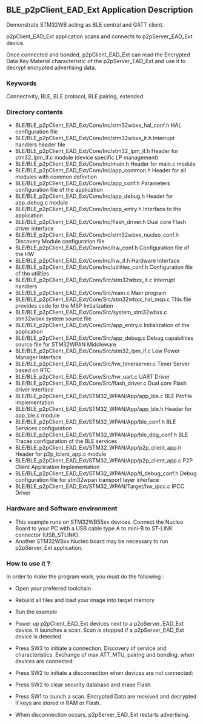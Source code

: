 ## __BLE_p2pClient_EAD_Ext Application Description__

Demonstrate STM32WB acting as BLE central and GATT client.

p2pClient_EAD_Ext application scans and connects to p2pServer_EAD_Ext device.

Once connected and bonded, p2pClient_EAD_Ext can read the Encrypted Data Key Material characteristic of the p2pServer_EAD_Ext and use it to decrypt encrypted advertising data.

### __Keywords__

Connectivity, BLE, BLE protocol, BLE pairing, extended

### __Directory contents__

  - BLE/BLE_p2pClient_EAD_Ext/Core/Inc/stm32wbxx_hal_conf.h    HAL configuration file
  - BLE/BLE_p2pClient_EAD_Ext/Core/Inc/stm32wbxx_it.h          Interrupt handlers header file
  - BLE/BLE_p2pClient_EAD_Ext/Core/Inc/stm32_lpm_if.h          Header for stm32_lpm_if.c module (device specific LP management)
  - BLE/BLE_p2pClient_EAD_Ext/Core/Inc/main.h                  Header for main.c module 
  - BLE/BLE_p2pClient_EAD_Ext/Core/Inc/app_common.h            Header for all modules with common definition
  - BLE/BLE_p2pClient_EAD_Ext/Core/Inc/app_conf.h              Parameters configuration file of the application
  - BLE/BLE_p2pClient_EAD_Ext/Core/Inc/app_debug.h             Header for app_debug.c module
  - BLE/BLE_p2pClient_EAD_Ext/Core/Inc/app_entry.h             Interface to the application
  - BLE/BLE_p2pClient_EAD_Ext/Core/Inc/flash_driver.h          Dual core Flash driver interface
  - BLE/BLE_p2pClient_EAD_Ext/Core/Inc/stm32wbxx_nucleo_conf.h Discovery Module configuration file
  - BLE/BLE_p2pClient_EAD_Ext/Core/Inc/hw_conf.h               Configuration file of the HW
  - BLE/BLE_p2pClient_EAD_Ext/Core/Inc/hw_if.h                 Hardware Interface
  - BLE/BLE_p2pClient_EAD_Ext/Core/Inc/utilities_conf.h        Configuration file of the utilities  
  - BLE/BLE_p2pClient_EAD_Ext/Core/Src/stm32wbxx_it.c          Interrupt handlers
  - BLE/BLE_p2pClient_EAD_Ext/Core/Src/main.c                  Main program
  - BLE/BLE_p2pClient_EAD_Ext/Core/Src/stm32wbxx_hal_msp.c     This file provides code for the MSP Initialization 
  - BLE/BLE_p2pClient_EAD_Ext/Core/Src/system_stm32wbxx.c      stm32wbxx system source file
  - BLE/BLE_p2pClient_EAD_Ext/Core/Src/app_entry.c             Initialization of the application
  - BLE/BLE_p2pClient_EAD_Ext/Core/Src/app_debug.c           Debug capabilities source file for STM32WPAN Middleware
  - BLE/BLE_p2pClient_EAD_Ext/Core/Src/stm32_lpm_if.c          Low Power Manager Interface
  - BLE/BLE_p2pClient_EAD_Ext/Core/Src/hw_timerserver.c        Timer Server based on RTC
  - BLE/BLE_p2pClient_EAD_Ext/Core/Src/hw_uart.c               UART Driver
  - BLE/BLE_p2pClient_EAD_Ext/Core/Src/flash_driver.c          Dual core Flash driver interface
  - BLE/BLE_p2pClient_EAD_Ext/STM32_WPAN/App/app_ble.c         BLE Profile implementation
  - BLE/BLE_p2pClient_EAD_Ext/STM32_WPAN/App/app_ble.h         Header for app_ble.c module
  - BLE/BLE_p2pClient_EAD_Ext/STM32_WPAN/App/ble_conf.h        BLE Services configuration
  - BLE/BLE_p2pClient_EAD_Ext/STM32_WPAN/App/ble_dbg_conf.h    BLE Traces configuration of the BLE services
  - BLE/BLE_p2pClient_EAD_Ext/STM32_WPAN/App/p2p_client_app.h  Header for p2p_lcient_app.c module
  - BLE/BLE_p2pClient_EAD_Ext/STM32_WPAN/App/p2p_client_app.c  P2P Client Application Implementation
  - BLE/BLE_p2pClient_EAD_Ext/STM32_WPAN/App/tl_debug_conf.h   Debug configuration file for stm32wpan transport layer interface
  - BLE/BLE_p2pClient_EAD_Ext/STM32_WPAN/Target/hw_ipcc.c      IPCC Driver
  

### __Hardware and Software environment__

  - This example runs on STM32WB55xx devices.
    Connect the Nucleo Board to your PC with a USB cable type A to mini-B to ST-LINK connector (USB_STLINK). 
  - Another STM32WBxx Nucleo board may be necessary to run p2pServer_Ext application.
    
### __How to use it ?__

In order to make the program work, you must do the following :

 - Open your preferred toolchain
 - Rebuild all files and load your image into target memory
 - Run the example
 - Power up p2pClient_EAD_Ext devices next to a p2pServer_EAD_Ext device. It launches a scan. Scan is stopped if a p2pServer_EAD_Ext device is detected.
 - Press SW3 to initiate a connection. Discovery of service and characteristics. Exchange of max ATT_MTU, pairing and bonding.
 when devices are connected: 
 - Press SW2 to initiate a disconnection 
 when devices are not connected:
 - Press SW2 to clear security database and erase Flash.
 - Press SW1 to launch a scan. Encrypted Data are received and decrypted if keys are stored in RAM or Flash.

 - When disconnection occurs, p2pServer_EAD_Ext restarts advertising.
